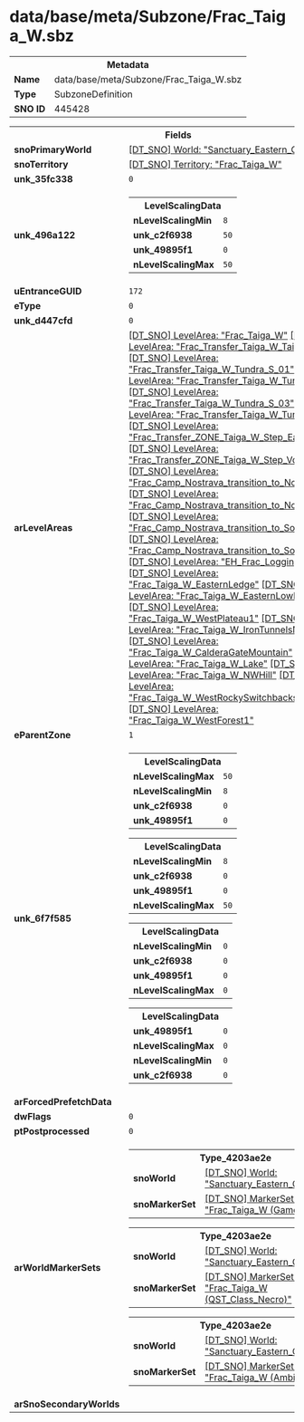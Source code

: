 <h1>data/base/meta/Subzone/Frac_Taiga_W.sbz</h1><table><tr><th colspan="100%">Metadata</th></tr><tr><td><b>Name</b></td><td>data/base/meta/Subzone/Frac_Taiga_W.sbz</td></tr><tr><td><b>Type</b></td><td>SubzoneDefinition</td></tr><tr><td><b>SNO ID</b></td><td>445428</td></tr></table>

<table><tr><th colspan="100%">Fields</th></tr><tr><td><b>snoPrimaryWorld</b></td><td><a href="..\World\Sanctuary_Eastern_Continent.wrl.md">[DT_SNO] World: "Sanctuary_Eastern_Continent"</a></td></tr><tr><td><b>snoTerritory</b></td><td><a href="..\Territory\Frac_Taiga_W.ter.md">[DT_SNO] Territory: "Frac_Taiga_W"</a></td></tr><tr><td><b>unk_35fc338</b></td><td><code>0</code></td></tr><tr><td><b>unk_496a122</b></td><td><table><tr><th colspan="100%">LevelScalingData</th></tr><tr><td><b>nLevelScalingMin</b></td><td><code>8</code></td></tr><tr><td><b>unk_c2f6938</b></td><td><code>50</code></td></tr><tr><td><b>unk_49895f1</b></td><td><code>0</code></td></tr><tr><td><b>nLevelScalingMax</b></td><td><code>50</code></td></tr></table>

</td></tr><tr><td><b>uEntranceGUID</b></td><td><code>172</code></td></tr><tr><td><b>eType</b></td><td><code>0</code></td></tr><tr><td><b>unk_d447cfd</b></td><td><code>0</code></td></tr><tr><td><b>arLevelAreas</b></td><td><a href="..\LevelArea\Frac_Taiga_W.lvl.md">[DT_SNO] LevelArea: "Frac_Taiga_W"</a>
<a href="..\LevelArea\Frac_Transfer_Taiga_W_Taiga_S.lvl.md">[DT_SNO] LevelArea: "Frac_Transfer_Taiga_W_Taiga_S"</a>
<a href="..\LevelArea\Frac_Transfer_Taiga_W_Tundra_S_01.lvl.md">[DT_SNO] LevelArea: "Frac_Transfer_Taiga_W_Tundra_S_01"</a>
<a href="..\LevelArea\Frac_Transfer_Taiga_W_Tundra_S_02.lvl.md">[DT_SNO] LevelArea: "Frac_Transfer_Taiga_W_Tundra_S_02"</a>
<a href="..\LevelArea\Frac_Transfer_Taiga_W_Tundra_S_03.lvl.md">[DT_SNO] LevelArea: "Frac_Transfer_Taiga_W_Tundra_S_03"</a>
<a href="..\LevelArea\Frac_Transfer_Taiga_W_Tundra_S_04.lvl.md">[DT_SNO] LevelArea: "Frac_Transfer_Taiga_W_Tundra_S_04"</a>
<a href="..\LevelArea\Frac_Transfer_ZONE_Taiga_W_Step_East.lvl.md">[DT_SNO] LevelArea: "Frac_Transfer_ZONE_Taiga_W_Step_East"</a>
<a href="..\LevelArea\Frac_Transfer_ZONE_Taiga_W_Step_Volcano.lvl.md">[DT_SNO] LevelArea: "Frac_Transfer_ZONE_Taiga_W_Step_Volcano"</a>
<a href="..\LevelArea\Frac_Camp_Nostrava_transition_to_North_01.lvl.md">[DT_SNO] LevelArea: "Frac_Camp_Nostrava_transition_to_North_01"</a>
<a href="..\LevelArea\Frac_Camp_Nostrava_transition_to_North_02.lvl.md">[DT_SNO] LevelArea: "Frac_Camp_Nostrava_transition_to_North_02"</a>
<a href="..\LevelArea\Frac_Camp_Nostrava_transition_to_South_01.lvl.md">[DT_SNO] LevelArea: "Frac_Camp_Nostrava_transition_to_South_01"</a>
<a href="..\LevelArea\Frac_Camp_Nostrava_transition_to_South_02.lvl.md">[DT_SNO] LevelArea: "Frac_Camp_Nostrava_transition_to_South_02"</a>
<a href="..\LevelArea\EH_Frac_LoggingCamp.lvl.md">[DT_SNO] LevelArea: "EH_Frac_LoggingCamp"</a>
<a href="..\LevelArea\Frac_Taiga_W_EasternLedge.lvl.md">[DT_SNO] LevelArea: "Frac_Taiga_W_EasternLedge"</a>
<a href="..\LevelArea\Frac_Taiga_W_EasternLowland.lvl.md">[DT_SNO] LevelArea: "Frac_Taiga_W_EasternLowland"</a>
<a href="..\LevelArea\Frac_Taiga_W_WestPlateau1.lvl.md">[DT_SNO] LevelArea: "Frac_Taiga_W_WestPlateau1"</a>
<a href="..\LevelArea\Frac_Taiga_W_IronTunnelsMountain.lvl.md">[DT_SNO] LevelArea: "Frac_Taiga_W_IronTunnelsMountain"</a>
<a href="..\LevelArea\Frac_Taiga_W_CalderaGateMountain.lvl.md">[DT_SNO] LevelArea: "Frac_Taiga_W_CalderaGateMountain"</a>
<a href="..\LevelArea\Frac_Taiga_W_Lake.lvl.md">[DT_SNO] LevelArea: "Frac_Taiga_W_Lake"</a>
<a href="..\LevelArea\Frac_Taiga_W_NWHill.lvl.md">[DT_SNO] LevelArea: "Frac_Taiga_W_NWHill"</a>
<a href="..\LevelArea\Frac_Taiga_W_WestRockySwitchbacks.lvl.md">[DT_SNO] LevelArea: "Frac_Taiga_W_WestRockySwitchbacks"</a>
<a href="..\LevelArea\Frac_Taiga_W_WestForest1.lvl.md">[DT_SNO] LevelArea: "Frac_Taiga_W_WestForest1"</a>
</td></tr><tr><td><b>eParentZone</b></td><td><code>1</code></td></tr><tr><td><b>unk_6f7f585</b></td><td><table><tr><th colspan="100%">LevelScalingData</th></tr><tr><td><b>nLevelScalingMax</b></td><td><code>50</code></td></tr><tr><td><b>nLevelScalingMin</b></td><td><code>8</code></td></tr><tr><td><b>unk_c2f6938</b></td><td><code>0</code></td></tr><tr><td><b>unk_49895f1</b></td><td><code>0</code></td></tr></table>


<table><tr><th colspan="100%">LevelScalingData</th></tr><tr><td><b>nLevelScalingMin</b></td><td><code>8</code></td></tr><tr><td><b>unk_c2f6938</b></td><td><code>0</code></td></tr><tr><td><b>unk_49895f1</b></td><td><code>0</code></td></tr><tr><td><b>nLevelScalingMax</b></td><td><code>50</code></td></tr></table>


<table><tr><th colspan="100%">LevelScalingData</th></tr><tr><td><b>nLevelScalingMin</b></td><td><code>0</code></td></tr><tr><td><b>unk_c2f6938</b></td><td><code>0</code></td></tr><tr><td><b>unk_49895f1</b></td><td><code>0</code></td></tr><tr><td><b>nLevelScalingMax</b></td><td><code>0</code></td></tr></table>


<table><tr><th colspan="100%">LevelScalingData</th></tr><tr><td><b>unk_49895f1</b></td><td><code>0</code></td></tr><tr><td><b>nLevelScalingMax</b></td><td><code>0</code></td></tr><tr><td><b>nLevelScalingMin</b></td><td><code>0</code></td></tr><tr><td><b>unk_c2f6938</b></td><td><code>0</code></td></tr></table>


</td></tr><tr><td><b>arForcedPrefetchData</b></td><td></td></tr><tr><td><b>dwFlags</b></td><td><code>0</code></td></tr><tr><td><b>ptPostprocessed</b></td><td><code>0</code></td></tr><tr><td><b>arWorldMarkerSets</b></td><td><table><tr><th colspan="100%">Type_4203ae2e</th></tr><tr><td><b>snoWorld</b></td><td><a href="..\World\Sanctuary_Eastern_Continent.wrl.md">[DT_SNO] World: "Sanctuary_Eastern_Continent"</a></td></tr><tr><td><b>snoMarkerSet</b></td><td><a href="..\MarkerSet\Frac_Taiga_W (Game).mrk.md">[DT_SNO] MarkerSet: "Frac_Taiga_W (Game)"</a></td></tr></table>


<table><tr><th colspan="100%">Type_4203ae2e</th></tr><tr><td><b>snoWorld</b></td><td><a href="..\World\Sanctuary_Eastern_Continent.wrl.md">[DT_SNO] World: "Sanctuary_Eastern_Continent"</a></td></tr><tr><td><b>snoMarkerSet</b></td><td><a href="..\MarkerSet\Frac_Taiga_W (QST_Class_Necro).mrk.md">[DT_SNO] MarkerSet: "Frac_Taiga_W (QST_Class_Necro)"</a></td></tr></table>


<table><tr><th colspan="100%">Type_4203ae2e</th></tr><tr><td><b>snoWorld</b></td><td><a href="..\World\Sanctuary_Eastern_Continent.wrl.md">[DT_SNO] World: "Sanctuary_Eastern_Continent"</a></td></tr><tr><td><b>snoMarkerSet</b></td><td><a href="..\MarkerSet\Frac_Taiga_W (Ambient).mrk.md">[DT_SNO] MarkerSet: "Frac_Taiga_W (Ambient)"</a></td></tr></table>


</td></tr><tr><td><b>arSnoSecondaryWorlds</b></td><td></td></tr></table>

